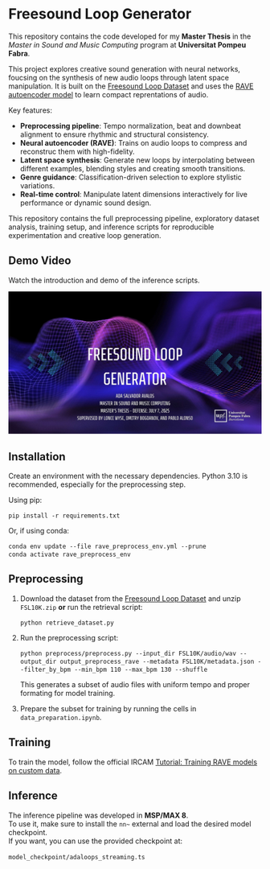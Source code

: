 # Freesound Loop Generator
This repository contains the code developed for my **Master Thesis** in the *Master in Sound and Music Computing* program at **Universitat Pompeu Fabra**.  

This project explores creative sound generation with neural networks, foucsing on the synthesis of new audio loops through latent space manipulation. It is built on the [Freesound Loop Dataset](https://zenodo.org/records/3967852) and uses the [RAVE autoencoder model](https://github.com/acids-ircam/RAVE) to learn compact reprentations of audio.

Key features:
- **Preprocessing pipeline**: Tempo normalization, beat and downbeat alignment to ensure rhythmic and structural consistency.
- **Neural autoencoder (RAVE)**: Trains on audio loops to compress and reconstruc them with high-fidelity.
- **Latent space synthesis**: Generate new loops by interpolating between different examples, blending styles and creating smooth transitions.
- **Genre guidance**: Classification-driven selection to explore stylistic variations.
- **Real-time control**: Manipulate latent dimensions interactively for live performance or dynamic sound design.

This repository contains the full preprocessing pipeline, exploratory dataset analysis, training setup, and inference scripts for reproducible experimentation and creative loop generation. 

## Demo Video
Watch the introduction and demo of the inference scripts.

[![Demo Video](Master_Thesis_Presentation_AdaSalvador.jpg)](https://www.youtube.com/watch?v=28W14f0ROkA)


## Installation
Create an environment with the necessary dependencies. Python 3.10 is recommended, especially for the preprocessing step.

Using pip: 
```
pip install -r requirements.txt
```

Or, if using conda:
```
conda env update --file rave_preprocess_env.yml --prune
conda activate rave_preprocess_env
```

## Preprocessing

1. Download the dataset from the [Freesound Loop Dataset](https://zenodo.org/records/3967852) and unzip `FSL10K.zip` **or** run the retrieval script:

    ````
    python retrieve_dataset.py
    ````

2. Run the preprocessing script:

    ````
    python preprocess/preprocess.py --input_dir FSL10K/audio/wav --output_dir output_preprocess_rave --metadata FSL10K/metadata.json --filter_by_bpm --min_bpm 110 --max_bpm 130 --shuffle
    ````
    This generates a subset of audio files with uniform tempo and proper formating for model training. 

3. Prepare the subset for training by running the cells in `data_preparation.ipynb`.


## Training

To train the model, follow the official IRCAM [Tutorial: Training RAVE models on custom data](https://forum.ircam.fr/article/detail/training-rave-models-on-custom-data/).

## Inference

The inference pipeline was developed in **MSP/MAX 8**.  
To use it, make sure to install the `nn~` external and load the desired model checkpoint.  
If you want, you can use the provided checkpoint at:

`model_checkpoint/adaloops_streaming.ts`
